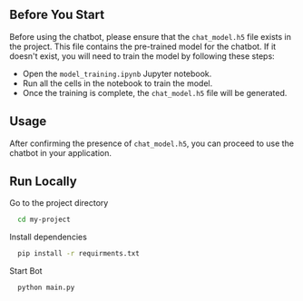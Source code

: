 ## Before You Start

Before using the chatbot, please ensure that the `chat_model.h5` file exists in the project. This file contains the pre-trained model for the chatbot. If it doesn't exist, you will need to train the model by following these steps:

- Open the `model_training.ipynb` Jupyter notebook. 
- Run all the cells in the notebook to train the model.
- Once the training is complete, the `chat_model.h5` file will be generated.

## Usage

After confirming the presence of `chat_model.h5`, you can proceed to use the chatbot in your application.


## Run Locally

Go to the project directory

```bash
  cd my-project
```

Install dependencies

```bash
  pip install -r requirments.txt
```

Start Bot

```bash
  python main.py
```
